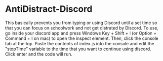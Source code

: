 # AntiDistract-Discord
This basically prevents you from typing or using Discord until a set time so that you can focus on schoolwork and not get distrated by Discord.
To use, go inside your discord app and press Windows Key + Shift + I (or Option + Command + I on mac) to open the inspect element. Then, click the console tab at the top. Paste the contents of index.js into the console and edit the "stopTime" variable to the time that you want to continue using discord. Click enter and the code will run.
